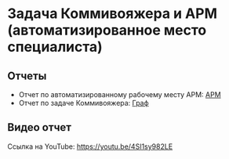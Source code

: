 # Задача Коммивояжера и АРМ (автоматизированное место специалиста)
## Отчеты

- Отчет по автоматизированному рабочему месту АРМ: [АРМ](/armtest/ARM_files/АРМ.md)
- Отчет по задаче Коммивояжера: [Граф](/SalesmanProblem/KOMMI_files/Kommi.md)

## Видео отчет
Ссылка на YouTube: https://youtu.be/4SI1sy982LE
